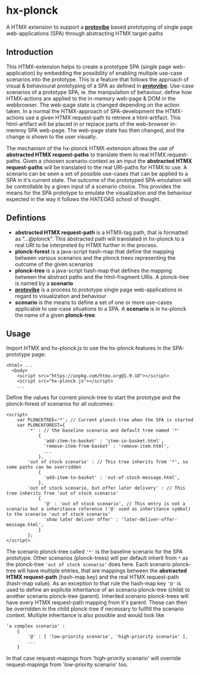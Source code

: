 # hx-plonck
A HTMX extension to support a __[protovibe](https://github.com/sascha-dibbern/protovibe)__ based prototyping of single page web-applications (SPA) through abstracting HTMX target-paths

## Introduction
This HTMX-extension helps to create a prototype SPA (single page web-application) by embedding the possibility of enabling multiple use-case scenarios into the prototype. This is a feature that follows the approach of visual & behavioural prototyping of a SPA as defined in __[protovibe](https://github.com/sascha-dibbern/protovibe)__.
Use-case scenarios of a prototype SPA, ie. the manipulation of behaviour, define how HTMX-actions are applied to the in-memory web-page & DOM in the webbrowser. The web-page state is changed depending on the action taken. In a normal the HTMX-approach of SPA-development the HTMX-actions use a given HTMX request-path to retrieve a html-artifact. This html-artifact will be placed in or replace parts of the web-browser in-memroy SPA web-page. The web-page state has then changed, and the change is shown to the user visually. 

The mechanism of the hx-plonck HTMX-extension allows the use of __abstracted HTMX request-paths__ to translate them to real HTMX request-paths. Given a choosen scenario-context as an input the __abstracted HTMX request-paths__ will be translated to the real URI-paths for HTMX to use. A scenario can be seen a set of possible use-cases that can be applied to a SPA in it's current state.
The outcome of the prototyped SPA-emulation will be controllable by a given input of a scenario choice. This provides the means for the SPA prototype to emulate the visualization and the behaviour expected in the way it follows the HATEOAS school of thought.

## Defintions
 * __abstracted HTMX request-path__ is a HTMX-tag path, that is formatted as "...@plonck". This abstracted path will translated in hx-plonck to a real URI to be interpreted by HTMX further in the process.
 * __plonck-forest__ is a java-script hash-map that define the mapping between various scenarios and the plonck trees representing the outcome of the given scenarios
 * __plonck-tree__ is a java-script hash-map that defines the mapping between the abstract paths and the html-fragment URIs. A plonck-tree is named by a __scenario__
 * __[protovibe](https://github.com/sascha-dibbern/protovibe)__ is a process to prototype single page web-applications in regard to visualization and behaviour
 * __scenario__ is the means to define a set of one or more use-cases applicable to use-case situations to a SPA. A __scenario__ is in hx-plonck the name of a given __plonck-tree__.

## Usage

Import HTMX and hx-plonck.js to use the hx-plonck features in the SPA-prototype page:

    <html> ...
      <body>
	    <script src="https://unpkg.com/htmx.org@1.9.10"></script>
	    <script src="hx-plonck.js"></script>
        ...

Define the values for current plonck-tree to start the prototype and the plonck-forest of scenarios for all outcomes:

    <script>
        var PLONCKTREE='*'; // Current plonck-tree when the SPA is started
        var PLONCKFOREST={
	        '*' : // the baseline scenario and default tree named '*'
	            {
		          'add-item-to-basket' : 'item-in-basket.html',
		          'remove-item-from-basket' : 'remove-item.html',
                  ...
	            },
	        'out of stock scenario' : // This tree inherits from '*', so some paths can be overridden
	            {
		          'add-item-to-basket' : 'out-of-stock-message.html',
	            },
	        'out of stock scenario, but offer later delivery' : // This tree inherits from 'out of stock scenario'
	            {
                  '@' : 'out of stock scenario', // This entry is not a scenario but a inheritance reference ('@' used as inheritance symbol) to the scenario 'out of stock scenario'
		          'show later deliver offer' : 'later-deliver-offer-message.html',
	            }
            };
    </script>

The scenario plonck-tree called `'*'` is the baseline scenario for the SPA prototype. Other scenarios (plonck-trees) will per default inherit from `*` as the plonck-tree `'out of stock scenario'` does here. 
Each scenario plonck-tree will have multiple entries, that are mappings between the __abstracted HTMX request-path__ (hash-map key) and the real HTMX request-path (hash-map value). As an exception to that rule the hash-map key `'@'` is used to define an explicite inheritance of an scenario plonck-tree (child) to another scenario plonck-tree (parent).
Inherited scenario plonck-trees will have every HTMX request-path mapping from it's parent. These can then be overridden in the child plonck-tree if necessary to fullfill the scenario context.
Multiple inheritance is also possible and would look like

    'a complex scenario' : 
        {
            '@' : [ 'low-priority scenario', 'high-priority scenario' ],
            ...
        }

In that case request-mapings from 'high-priority scenario' will override request-mapings from 'low-priority scenario' too.
